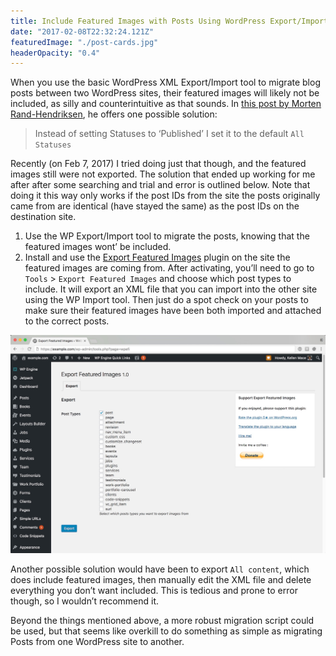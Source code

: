```yaml
---
title: Include Featured Images with Posts Using WordPress Export/Import Tool
date: "2017-02-08T22:32:24.121Z"
featuredImage: "./post-cards.jpg"
headerOpacity: "0.4"
---
```


When you use the basic WordPress XML Export/Import tool to migrate blog posts between two WordPress sites, their featured images will likely not be included, as silly and counterintuitive as that sounds. In [this post by Morten Rand-Hendriksen](https://mor10.com/wordpress-importer-not-importing-attachments-try-exporting-all-statuses/), he offers one possible solution:

> Instead of setting Statuses to ‘Published’ I set it to the default `All Statuses`

Recently (on Feb 7, 2017) I tried doing just that though, and the featured images still were not exported. The solution that ended up working for me after after some searching and trial and error is outlined below. Note that doing it this way only works if the post IDs from the site the posts originally came from are identical (have stayed the same) as the post IDs on the destination site.

1. Use the WP Export/Import tool to migrate the posts, knowing that the featured images wont’ be included.
1. Install and use the [Export Featured Images](https://wordpress.org/plugins/export-featured-images/) plugin on the site the featured images are coming from. After activating, you’ll need to go to `Tools` > `Export Featured Images` and choose which post types to include. It will export an XML file that you can import into the other site using the WP Import tool. Then just do a spot check on your posts to make sure their featured images have been both imported and attached to the correct posts.

![Export featured images](./export-featured-images.jpg)

Another possible solution would have been to export `All content`, which does include featured images, then manually edit the XML file and delete everything you don’t want included. This is tedious and prone to error though, so I wouldn’t recommend it.

Beyond the things mentioned above, a more robust migration script could be used, but that seems like overkill to do something as simple as migrating Posts from one WordPress site to another.
